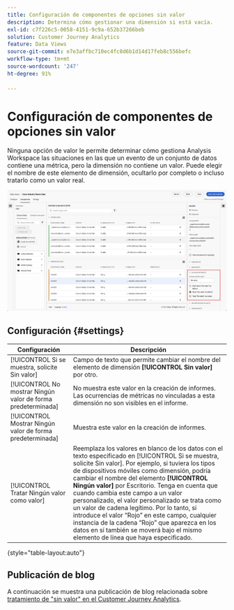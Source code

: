 ```yaml
---
title: Configuración de componentes de opciones sin valor
description: Determina cómo gestionar una dimensión si está vacía.
exl-id: c7f226c5-0058-4151-9c9a-652b37266beb
solution: Customer Journey Analytics
feature: Data Views
source-git-commit: e7e3affbc710ec4fc8d6b1d14d17feb8c556befc
workflow-type: tm+mt
source-wordcount: '247'
ht-degree: 91%

---
```


# Configuración de componentes de opciones sin valor

Ninguna opción de valor le permite determinar cómo gestiona Analysis Workspace las situaciones en las que un evento de un conjunto de datos contiene una métrica, pero la dimensión no contiene un valor. Puede elegir el nombre de este elemento de dimensión, ocultarlo por completo o incluso tratarlo como un valor real.

![Sin opciones de valor](../assets/no-value-options.png)

## Configuración {#settings}

| Configuración | Descripción |
| --- | --- |
| [!UICONTROL Si se muestra, solicite Sin valor] | Campo de texto que permite cambiar el nombre del elemento de dimensión **[!UICONTROL Sin valor]** por otro. |
| [!UICONTROL No mostrar Ningún valor de forma predeterminada] | No muestra este valor en la creación de informes. Las ocurrencias de métricas no vinculadas a esta dimensión no son visibles en el informe. |
| [!UICONTROL Mostrar Ningún valor de forma predeterminada] | Muestra este valor en la creación de informes. |
| [!UICONTROL Tratar Ningún valor como valor] | Reemplaza los valores en blanco de los datos con el texto especificado en [!UICONTROL Si se muestra, solicite Sin valor]. Por ejemplo, si tuviera los tipos de dispositivos móviles como dimensión, podría cambiar el nombre del elemento **[!UICONTROL Ningún valor]** por Escritorio. Tenga en cuenta que cuando cambia este campo a un valor personalizado, el valor personalizado se trata como un valor de cadena legítimo. Por lo tanto, si introduce el valor “Rojo” en este campo, cualquier instancia de la cadena “Rojo” que aparezca en los datos en sí también se moverá bajo el mismo elemento de línea que haya especificado. |

{style="table-layout:auto"}

## Publicación de blog

A continuación se muestra una publicación de blog relacionada sobre [tratamiento de &quot;sin valor&quot; en el Customer Journey Analytics](https://experienceleaguecommunities.adobe.com/t5/adobe-analytics-blogs/handling-quot-no-value-quot-in-customer-journey-analytics/ba-p/597339).
